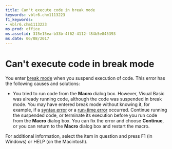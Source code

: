 ```yaml
---
title: Can't execute code in break mode
keywords: vblr6.chm1113223
f1_keywords:
- vblr6.chm1113223
ms.prod: office
ms.assetid: 315e15ea-b33b-4f62-4112-f84b5e845393
ms.date: 06/08/2017
---
```



# Can't execute code in break mode

You enter [break mode](vbe-glossary.md) when you suspend execution of code. This error has the following causes and solutions:



- You tried to run code from the  **Macro** dialog box. However, Visual Basic was already running code, although the code was suspended in break mode. You may have entered break mode without knowing it, for example, if a [syntax error](vbe-glossary.md) or a [run-time error](vbe-glossary.md) occurred. Continue running the suspended code, or terminate its execution before you run code from the **Macro** dialog box. You can fix the error and choose **Continue**, or you can return to the **Macro** dialog box and restart the macro.
    

For additional information, select the item in question and press F1 (in Windows) or HELP (on the Macintosh).

